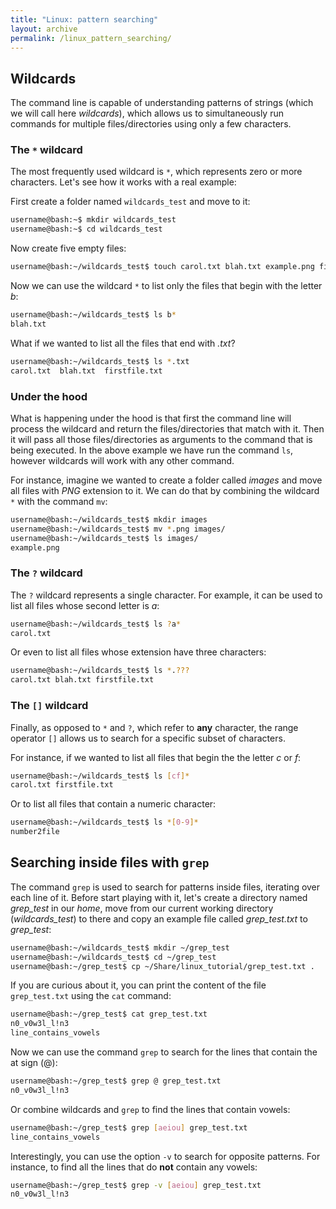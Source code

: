 ```yaml
---
title: "Linux: pattern searching"
layout: archive
permalink: /linux_pattern_searching/
---  
```


## Wildcards  
The command line is capable of understanding patterns of strings (which we will call here *wildcards*), which allows us to simultaneously run commands for multiple files/directories using only a few characters.  

### The `*` wildcard

The most frequently used wildcard is `*`, which represents zero or more characters. Let's see how it works with a real example:  

First create a folder named `wildcards_test` and move to it:
```bash  
username@bash:~$ mkdir wildcards_test
username@bash:~$ cd wildcards_test
```

Now create five empty files:  
```bash  
username@bash:~/wildcards_test$ touch carol.txt blah.txt example.png firstfile.txt number2file 
```  

Now we can use the wildcard `*` to list only the files that begin with the letter *b*:  
```bash  
username@bash:~/wildcards_test$ ls b*  
blah.txt
```

What if we wanted to list all the files that end with *.txt*?  
```bash  
username@bash:~/wildcards_test$ ls *.txt  
carol.txt  blah.txt  firstfile.txt 
```

### Under the hood  
What is happening under the hood is that first the command line will process the wildcard and return the files/directories that match with it. Then it will pass all those files/directories as arguments to the command that is being executed. In the above example we have run the command `ls`, however wildcards will work with any other command.  

For instance, imagine we wanted to create a folder called *images* and move all files with *PNG* extension to it. We can do that by combining the wildcard `*` with the command `mv`:  
```bash  
username@bash:~/wildcards_test$ mkdir images  
username@bash:~/wildcards_test$ mv *.png images/  
username@bash:~/wildcards_test$ ls images/ 
example.png
```

### The `?` wildcard  
The `?` wildcard represents a single character. For example, it can be used to list all files whose second letter is *a*:  
```bash  
username@bash:~/wildcards_test$ ls ?a*   
carol.txt
``` 
Or even to list all files whose extension have three characters:  
```bash  
username@bash:~/wildcards_test$ ls *.???   
carol.txt blah.txt firstfile.txt
```  

### The `[]` wildcard 
Finally, as opposed to `*` and `?`, which refer to **any** character, the range operator `[]` allows us to search for a specific subset of characters.  

For instance, if we wanted to list all files that begin the the letter *c* or *f*:  
```bash  
username@bash:~/wildcards_test$ ls [cf]*   
carol.txt firstfile.txt
``` 

Or to list all files that contain a numeric character:  
```bash  
username@bash:~/wildcards_test$ ls *[0-9]*   
number2file
``` 

## Searching inside files with `grep`  
The command `grep` is used to search for patterns inside files, iterating over each line of it. Before start playing with it, let's create a directory named *grep_test* in our *home*, move from our current working directory (*wildcards_test*) to there and copy an example file called *grep_test.txt* to *grep_test*:  
```bash  
username@bash:~/wildcards_test$ mkdir ~/grep_test  
username@bash:~/wildcards_test$ cd ~/grep_test  
username@bash:~/grep_test$ cp ~/Share/linux_tutorial/grep_test.txt .  
```  

If you are curious about it, you can print the content of the file `grep_test.txt` using the `cat` command:  
```bash  
username@bash:~/grep_test$ cat grep_test.txt  
n0_v0w3l_l!n3
line_contains_vowels
```

Now we can use the command `grep` to search for the lines that contain the at sign (@):  
```bash  
username@bash:~/grep_test$ grep @ grep_test.txt  
n0_v0w3l_l!n3 
```  

Or combine wildcards and `grep` to find the lines that contain vowels:  
```bash  
username@bash:~/grep_test$ grep [aeiou] grep_test.txt  
line_contains_vowels
```

Interestingly, you can use the option `-v` to search for opposite patterns. For instance, to find all the lines that do **not** contain any vowels:  
```bash  
username@bash:~/grep_test$ grep -v [aeiou] grep_test.txt  
n0_v0w3l_l!n3
```
